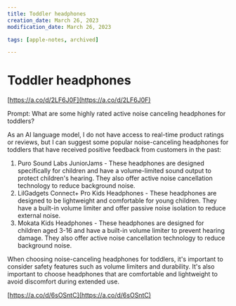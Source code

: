 ```yaml
---
title: Toddler headphones
creation_date: March 26, 2023
modification_date: March 26, 2023

tags: [apple-notes, archived]

---
```



# Toddler headphones 
[https://a.co/d/2LF6J0F](https://a.co/d/2LF6J0F)

Prompt: What are some highly rated active noise canceling headphones for toddlers?

As an AI language model, I do not have access to real-time product ratings or reviews, but I can suggest some popular noise-canceling headphones for toddlers that have received positive feedback from customers in the past:
1. Puro Sound Labs JuniorJams - These headphones are designed specifically for children and have a volume-limited sound output to protect children's hearing. They also offer active noise cancellation technology to reduce background noise.
2. LilGadgets Connect+ Pro Kids Headphones - These headphones are designed to be lightweight and comfortable for young children. They have a built-in volume limiter and offer passive noise isolation to reduce external noise.
3. Mokata Kids Headphones - These headphones are designed for children aged 3-16 and have a built-in volume limiter to prevent hearing damage. They also offer active noise cancellation technology to reduce background noise.

When choosing noise-canceling headphones for toddlers, it's important to consider safety features such as volume limiters and durability. It's also important to choose headphones that are comfortable and lightweight to avoid discomfort during extended use.

[https://a.co/d/6sOSntC](https://a.co/d/6sOSntC)

